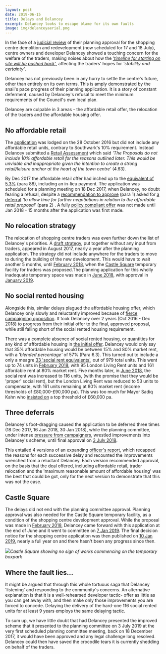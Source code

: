 ```yaml
---
layout: post
date: 2019-06-15
title: Delays and Delancey
excerpt: Delancey looks to escape blame for its own faults
image: img/delanceyaerial.png
---
```


In the face of a [judicial review](http://35percent.org/2019-03-05-elephant-shopping-centre-judicial-review/) of their planning approval for the shopping centre demolition and redevelopment (now scheduled for 17 and 18 July), centre owners and developer Delancey showed a touching concern for the welfare of the traders, making noises about how the _['timeline for starting on site will be pushed back'](https://www.london-se1.co.uk/news/view/9863)_, affecting the traders' hopes for _'stability and certainty'_.

Delancey has not previously been in any hurry to settle the centre's future, other than entirely on its own terms.  This is amply demonstrated by the snail's pace progress of their planning application.  It is a story of constant deferment, caused by Delancey's refusal to meet the minimum requirements of the Council's own local plan.

Delancey are culpable in 3 areas - the affordable retail offer, the relocation of the traders and the affordable housing offer.

## No affordable retail
 
The [application](http://planbuild.southwark.gov.uk/documents/?GetDocument=%7b%7b%7b!jyNktp6uoRKVofXMUvOmvA%3d%3d!%7d%7d%7d) was lodged on the 28 October 2016 but did not include any affordable retail units, contrary to Southwark's 10% requirement.  Instead Delancey submitted a [Retail Assessment]() which said _'The Proposals do not include 10% affordable retail for the reasons outlined later. This would be unviable and inappropriate given the intention to create a strong retail/leisure anchor at the heart of the town centre'_ (4.63).  

By Dec 2017 the affordable retail offer had inched up to the [equivalent of 5.3%](https://docdro.id/Ax564vh) (para 88), including an in-lieu payment. The application was scheduled for a planning  meeting on 18 Dec 2017, when Delancey, no doubt fearing a refusal, despite a [recommendation to approve](https://docdro.id/Ax564vh) (para 1) asked for [a deferral](https://docdro.id/yRVyr1u) _'to allow time for further negotiations in relation to the affordable retail proposal'_ (para 2) .  A fully [policy compliant offer](http://planbuild.southwark.gov.uk/documents/?GetDocument=%7b%7b%7b!k0%2f9zNPAdMf5Ya4yWjd0Bw%3d%3d!%7d%7d%7d) was not made until Jan 2018 - 15 months after the application was first made.

## No relocation strategy

The relocation of shopping centre traders was even further down the list of Delancey's priorities.  A [draft strategy](http://planbuild.southwark.gov.uk/documents/?GetDocument=%7b%7b%7b!CgEoZ4vEh0beAm1jRSlUrA%3d%3d!%7d%7d%7d), put together without any input from traders, appeared in August 2017, nearly a year after the planning application. The strategy did not include anywhere for the traders to move to during the building of the new development.  This would have to wait another 5 months, until [February 2018](http://planbuild.southwark.gov.uk/documents/?GetDocument=%7b%7b%7b!0iVzasdHCgb1eVmQCrssOg%3d%3d!%7d%7d%7d), when the [Castle Square](http://35percent.org/2018-10-30-shopping-centre-legal-challenge/) temporary facility for traders was proposed.The planning application for this wholly inadequate temporary space was made in [June 2018](http://planbuild.southwark.gov.uk/documents/?GetDocument=%7b%7b%7b!hAV0cqN%2bsOq%2febuFpH0spQ%3d%3d!%7d%7d%7d), with approval in [January 2019](https://planning.southwark.gov.uk/online-applications/applicationDetails.do?keyVal=_STHWR_DCAPR_9578882&activeTab=summary).

## No social rented housing
 
Alongside this, similar delays plagued the affordable housing offer, which Delancey only slowly and reluctantly improved because of [fierce campaigning opposition](http://35percent.org/2018-06-26-delancey-tries-again/).  It took Delancey over 2 years (Oct 2016 - Dec 2018) to progress from their initial offer to the final, approved proposal, while still falling short of the social rented housing requirement. 

There was a complete absence of social rented housing, or quantities for any kind of affordable housing in [the initial offer](http://planbuild.southwark.gov.uk/documents/?GetDocument=%7b%7b%7b!i%2fH2BvEXXozMcypxg9AnYA%3d%3d!%7d%7d%7d). Delancey would only say that 35% affordable housing would be between 15% and 80% market rent, with a _'blended percentage'_ of 57% (Para 6.3).  This turned out to include a only a meagre [33 'social rent equivalents'](http://planbuild.southwark.gov.uk/documents/?GetDocument=%7b%7b%7b!SeVE7nVBcuVxpQARghoUbA%3d%3d!%7d%7d%7d), out of 979 total units.  This went up to 74 units in [February 2018](http://planbuild.southwark.gov.uk/documents/?GetDocument=%7b%7b%7b!0iVzasdHCgb1eVmQCrssOg%3d%3d!%7d%7d%7d), with 95 London Living Rent units and 161 affordable rent at 80% market rent.  Five months later, in [June 2018](http://planbuild.southwark.gov.uk/documents/?GetDocument=%7b%7b%7b!b5xBNaYRSleWlYx6oXVrEA%3d%3d!%7d%7d%7d), the social rent was increased to 116 units, (with the promise that they would be 'proper' social rent), but the London Living Rent was reduced to 53 units to compensate, with 161 units remaining at 80% market rent (income thresholds of £80,000-£90,000 pa). This was too much for Mayor Sadiq Kahn who [insisted on](http://planbuild.southwark.gov.uk/documents/?GetDocument=%7b%7b%7b!TivFPuHnthygbiMWO4k6Tw%3d%3d!%7d%7d%7d) a  top threshold of £60,000 pa.

## Three deferrals

Delancey's foot-dragging caused the application to be deferred three times (18 Dec 2017, 16 Jan 2018, 30 Jan 2018), while the planning committee, under intense [pressure from campaigners](http://35percent.org/2018-06-26-delancey-tries-again/), wrestled improvements into Delancey's scheme, until final approval on [3 July 2018](http://moderngov.southwark.gov.uk/ieListDocuments.aspx?CId=119&MId=5723&Ver=4).

This entailed 4 versions of an expanding [officer's report](http://moderngov.southwark.gov.uk/documents/s76025/ITEM%201%20-%20REPORT%2016AP4458.pdf), which recapped the reasons for each successive delay and recounted the improvements wrenched from a reluctant Delancey.  Each version recommended approval, on the basis that the deal offered, including affordable retail, trader relocation and the 'maximum reasonable amount of affordable housing' was the best that could be got, only for the next version to demonstrate that this was not the case.

## Castle Square

The delays did not end with the planning committee approval.  Planning approval was also needed for the Castle Square temporary facility, as a condition of the shopping centre development approval.  While the proposal was made in [February 2018](http://planbuild.southwark.gov.uk/documents/?GetDocument=%7b%7b%7b!0iVzasdHCgb1eVmQCrssOg%3d%3d!%7d%7d%7d), Delancey came forward with this application at the end of June and it went to committee on [7 Jan 2019](http://moderngov.southwark.gov.uk/ieListDocuments.aspx?CId=353&MId=6315&Ver=4).  The final decision notice for the shopping centre application was then published on [10 Jan 2019](http://planbuild.southwark.gov.uk/documents/?GetDocument=%7b%7b%7b!E6IobTn81r9jhON1O8ivDA%3d%3d!%7d%7d%7d), nearly a full year on and there hasn't been any progress since then.

![](http://35percent.org/img/emptycastlesquare.jpg)*Castle Square showing no sign of works commencing on the temporary boxpark* 

## Where the fault lies...
 

It might be argued that through this whole tortuous saga that Delancey 'listening' and responding to the community's concerns.  An alternative explanation is that it is a well-rehearsed developer tactic- offer as little as you can get away with, and then make only those improvements you are forced to concede. Delaying the delivery of the hard-one 116 social rented units for at least 9 years employs the same delaying tactic. 

To sum up, we have little doubt that had Delancey presented the improved scheme that it presented to the planning committee on 3 July 2019 at the very first scheduled planning committee meeting, back on 18 December 2017, it would have been approved and any legal challenge long resolved.  Delancey could then have saved the crocodile tears it is currently shedding on behalf of the traders.

<meta name="twitter:card" content="summary_large_image">
<meta name="twitter:site" content="@35percent_EAN">
<meta name="twitter:title" content="Delancey's delays">
<meta name="twitter:description" content="Delancey looks to escape blame for its own faults.">
<meta name="twitter:image" content="http://35percent.org/img/emptycastlesquare.jpg">
